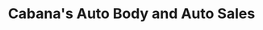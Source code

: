 ---
title: "Cabana's Auto Body and Auto Sales"
url: /sanford/cabanas-auto-body-and-auto-sales/
shop: car repair
---